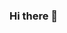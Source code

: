 ### Hi there 👋

<!--
**Genius200132/Genius200132** is a ✨ _special_ ✨ repository because its `README.md` (this file) appears on your GitHub profile.
# 💫 About Me:
🔭 I’m currently working on Html, Css and JavaScript<br>👯 I'm looking to collaborate for web development<br>🌱 I’m currently learning React<br>💬 Ask me about Frontend


## 🌐 Socials:
[![Facebook](https://img.shields.io/badge/Facebook-%231877F2.svg?logo=Facebook&logoColor=white)](https://facebook.com/https://www.facebook.com/profile.php?id=100073060639108) [![Instagram](https://img.shields.io/badge/Instagram-%23E4405F.svg?logo=Instagram&logoColor=white)](https://instagram.com/https://www.instagram.com/ludovicomag_/) [![LinkedIn](https://img.shields.io/badge/LinkedIn-%230077B5.svg?logo=linkedin&logoColor=white)](https://linkedin.com/in/https://it.linkedin.com/in/ludovicomaggio) [![Twitter](https://img.shields.io/badge/Twitter-%231DA1F2.svg?logo=Twitter&logoColor=white)](https://twitter.com/https://twitter.com/maggio_ludovico) 

# 💻 Tech Stack:
![HTML5](https://img.shields.io/badge/html5-%23E34F26.svg?style=for-the-badge&logo=html5&logoColor=white) ![JavaScript](https://img.shields.io/badge/javascript-%23323330.svg?style=for-the-badge&logo=javascript&logoColor=%23F7DF1E) ![CSS3](https://img.shields.io/badge/css3-%231572B6.svg?style=for-the-badge&logo=css3&logoColor=white) ![Bootstrap](https://img.shields.io/badge/bootstrap-%23563D7C.svg?style=for-the-badge&logo=bootstrap&logoColor=white) ![React](https://img.shields.io/badge/react-%2320232a.svg?style=for-the-badge&logo=react&logoColor=%2361DAFB) ![TailwindCSS](https://img.shields.io/badge/tailwindcss-%2338B2AC.svg?style=for-the-badge&logo=tailwind-css&logoColor=white) ![Webpack](https://img.shields.io/badge/webpack-%238DD6F9.svg?style=for-the-badge&logo=webpack&logoColor=black) ![Apache](https://img.shields.io/badge/apache-%23D42029.svg?style=for-the-badge&logo=apache&logoColor=white) ![MySQL](https://img.shields.io/badge/mysql-%2300f.svg?style=for-the-badge&logo=mysql&logoColor=white) 	![Figma](https://img.shields.io/badge/figma-%23F24E1E.svg?style=for-the-badge&logo=figma&logoColor=white)
# 📊 GitHub Stats:
![](https://github-readme-stats.vercel.app/api?username=Genius200132&theme=dark&hide_border=false&include_all_commits=false&count_private=false)<br/>
![](https://github-readme-streak-stats.herokuapp.com/?user=Genius200132&theme=dark&hide_border=false)<br/>
![](https://github-readme-stats.vercel.app/api/top-langs/?username=Genius200132&theme=dark&hide_border=false&include_all_commits=false&count_private=false&layout=compact)

### ✍️ Random Dev Quote
![](https://quotes-github-readme.vercel.app/api?type=horizontal&theme=radical)
